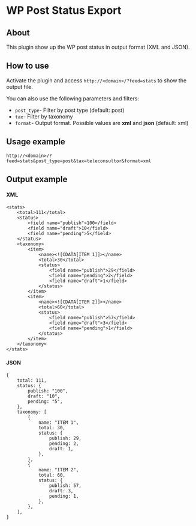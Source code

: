 # WP Post Status Export

## About
This plugin show up the WP post status in output format (XML and JSON).

## How to use
Activate the plugin and access `http://<domain>/?feed=stats` to show the output file.

You can also use the following parameters and filters:

* `post_type`- Filter by post type (default: post)
* `tax`- Filter by taxonomy
* `format`-  Output format. Possible values are __xml__ and __json__ (default: xml)

## Usage example
```
http://<domain>/?feed=stats&post_type=post&tax=teleconsultor&format=xml
```

## Output example
#### XML
```
<stats>
    <total>111</total>
    <status>
        <field name="publish">100</field>
        <field name="draft">10</field>
        <field name="pending">5</field>
    </status>
    <taxonomy>
        <item>
            <name><![CDATA[ITEM 1]]></name>
            <total>30</total>
            <status>
                <field name="publish">29</field>
                <field name="pending">2</field>
                <field name="draft">1</field>
            </status>
        </item>
        <item>
            <name><![CDATA[ITEM 2]]></name>
            <total>60</total>
            <status>
                <field name="publish">57</field>
                <field name="draft">3</field>
                <field name="pending">1</field>
            </status>
        </item>
    </taxonomy>
</stats>
```
#### JSON
```
{
    total: 111,
    status: {
        publish: "100",
        draft: "10",
        pending: "5",
    },
    taxonomy: [
        {
            name: "ITEM 1",
            total: 30,
            status: {
                publish: 29,
                pending: 2,
                draft: 1,
            },
        },
        {
            name: "ITEM 2",
            total: 60,
            status: {
                publish: 57,
                draft: 3,
                pending: 1,
            },
        },
    ],
}
```

